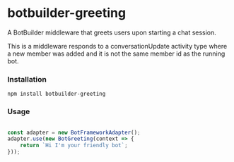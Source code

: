# botbuilder-greeting
A BotBuilder middleware that greets users upon starting a chat session.

This is a middleware responds to a conversationUpdate activity type where a new member was added and it is not the same member id as the running bot.


### Installation

```npm install botbuilder-greeting```

### Usage

```javascript 

const adapter = new BotFrameworkAdapter();
adapter.use(new BotGreeting(context => {
    return `Hi I'm your friendly bot`;
}));

```
